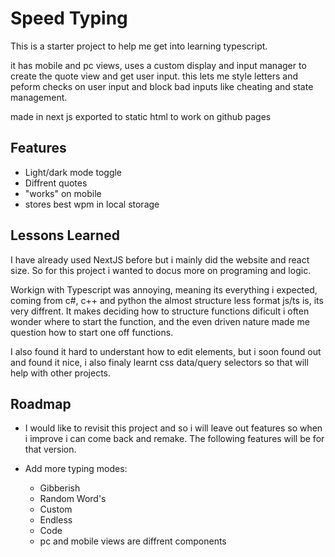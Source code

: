 
# Speed Typing

This is a starter project to help me get into learning typescript.

it has mobile and pc views, uses a custom display and input manager to create the quote view and get user input. this lets me style letters and peform checks on user input and block bad inputs like cheating and state management.

made in next js exported to static html to work on github pages
## Features

- Light/dark mode toggle
- Diffrent quotes
- "works" on mobile
- stores best wpm in local storage


## Lessons Learned

I have already used NextJS before but i mainly did the website and react size. So for this project i wanted to docus more on programing and logic.

Workign with Typescript was annoying, meaning its everything i expected, coming from c#, c++ and python the almost structure less format js/ts is, its very diffrent. It makes deciding how to structure functions dificult i often wonder where to start the function, and the even driven nature made me question how to start one off functions.

I also found it hard to understant how to edit elements, but i soon found out and found it nice, i also finaly learnt css data/query selectors so that will help with other projects.

## Roadmap

- I would like to revisit this project and so i will leave out features so when i improve i can come back and remake. The following features will be for that version.

- Add more typing modes:
    - Gibberish
    - Random Word's
    - Custom
    - Endless
    - Code
    - pc and mobile views are diffrent components



